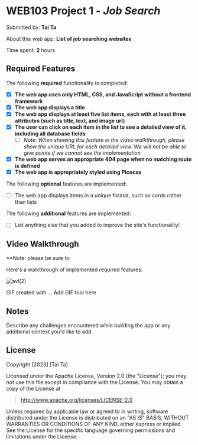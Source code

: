 # WEB103 Project 1 - _Job Search_

Submitted by: **Tai Ta**

About this web app: **List of job searching websites**

Time spent: **2** hours

## Required Features

The following **required** functionality is completed:

<!-- Make sure to check off completed functionality below -->

- [x] **The web app uses only HTML, CSS, and JavaScript without a frontend framework**
- [x] **The web app displays a title**
- [x] **The web app displays at least five list items, each with at least three attributes (such as title, text, and image url)**
- [x] **The user can click on each item in the list to see a detailed view of it, including all database fields**
  - [ ] _Note: When showing this feature in the video walkthrough, please show the unique URL for each detailed view. We will not be able to give points if we cannot see the implementation_
- [x] **The web app serves an appropriate 404 page when no matching route is defined**
- [x] **The web app is appropriately styled using Picocss**

The following **optional** features are implemented:

- [ ] The web app displays items in a unique format, such as cards rather than lists

The following **additional** features are implemented:

- [ ] List anything else that you added to improve the site's functionality!

## Video Walkthrough

\*\*Note: please be sure to

Here's a walkthrough of implemented required features:

![avl(2)](https://github.com/thanhtaita/Job-Search/assets/102627561/c7238eae-ffe4-4f56-bc7d-fdcc37fb193d)


<!-- Replace this with whatever GIF tool you used! -->

GIF created with ... Add GIF tool here

<!-- Recommended tools:
[Kap](https://getkap.co/) for macOS
[ScreenToGif](https://www.screentogif.com/) for Windows
[peek](https://github.com/phw/peek) for Linux. -->

## Notes

Describe any challenges encountered while building the app or any additional context you'd like to add.

## License

Copyright [2023] [Tai Ta]

Licensed under the Apache License, Version 2.0 (the "License"); you may not use this file except in compliance with the License. You may obtain a copy of the License at

> http://www.apache.org/licenses/LICENSE-2.0

Unless required by applicable law or agreed to in writing, software distributed under the License is distributed on an "AS IS" BASIS, WITHOUT WARRANTIES OR CONDITIONS OF ANY KIND, either express or implied. See the License for the specific language governing permissions and limitations under the License.
